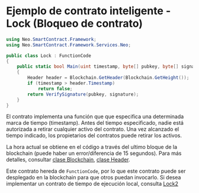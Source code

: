 # Ejemplo de contrato inteligente - Lock (Bloqueo de contrato)

```c#
using Neo.SmartContract.Framework;
using Neo.SmartContract.Framework.Services.Neo;

public class Lock : FunctionCode
{
    public static bool Main(uint timestamp, byte[] pubkey, byte[] signature)
    {
        Header header = Blockchain.GetHeader(Blockchain.GetHeight());
        if (timestamp > header.Timestamp) 
            return false;
        return VerifySignature(pubkey, signature);
    }
}
```

El contrato implementa una función que que especifica una determinada marca de tiempo (timestamp). Antes del tiempo especificado, nadie está autorizada a retirar cualquier activo del contrato. Una vez alcanzado el tiempo indicado, los propietarios del contratos puede retirar los activos.

La hora actual se obtiene en el código a través del ultimo bloque de la blockchain (puede haber un error/diferencia de 15 segundos). Para más detalles, consultar [clase Blockchain](../fw/dotnet/Neo/Blockchain.md), [clase Header](../fw/dotnet/Neo/Header.md).

Este contrato hereda de `FunctionCode`, por lo que este contrato puede ser desplegado en la blockchain para que otros puedan invocarlo. Si desea implementar un contrato de tiempo de ejecución local, consulta [Lock2](Lock2.md)
